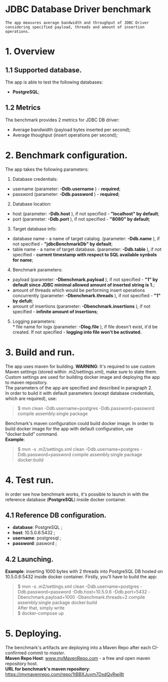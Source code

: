 # JDBC Database Driver benchmark 

	The app measures average bandwidth and throughput of JDBC Driver considering specified payload, threads and amount of insertion operations. 


# 1. Overview

## 1.1 Supported database.
The app is able to test the following databases: 
 * **PostgreSQL**;

## 1.2 Metrics
The benchmark provides 2 metrics for JDBC DB driver: 
 * Average bandwidth (payload bytes inserted per second);
 * Average thoughput (insert operations per second);

# 2. Benchmark configuration.

The app takes the following parameters: 
  1. Database credentials:  
   * username (parameter: **-Ddb.username** ) - **required**;  
   * password (parameter: **-Ddb.password** ) - **required**;  
  2. Database location:  
   * host (parameter: **-Ddb.host** ), if not specified - **"localhost" by default**;  
   * port (parameter: **-Ddb.port** ), if not specified - **"8080" by default**;  
  3. Target database info:  
   * database name - a name of target catalog. (parameter: **-Ddb.name** ), if not specified - **"jdbcBenchmarkDb" by default**;  
   * table name - a name of target database. (parameter: **-Ddb.table** ), if not specified - **current timestamp with respect to SQL available synbols for name**;  
  4. Benchmark parameters:     
   * payload (parameter: **-Dbenchmark.payload** ), if not specified - **"1" by default since JDBC minimal allowed amount of inserted string is 1.**;  
   * amount of threads which would be performing insert operations concurrently (parameter: **-Dbenchmark.threads** ), if not specified - **"1" by defult**;  
   * amount of insertions (parameter: **-Dbenchmark.insertions** ), if not specified - **infinite amount of insertions**;
   5. Logging parameters:  
    * file name for logs (parameter: **-Dlog.file** ), if file doesn't exist, it'd be created. If not specified - **logging into file won't be activated.**


# 3. Build and run. 

 The app uses maven for building. 
 **WARNING**: It's required to use custom Maven settings (stored within .m2/settings.xml), make sure to state them. 
 Custom settings are used for building docker image and deploying the app to maven repository.  
 The parameters of the app are specified and described in paragraph 2.  
In order to build it with default parameters (except database credentials, which are required), use:  
 > $ mvn clean -Ddb.username=postgres -Ddb.password=password compile assembly:single package

Benchmark's maven configuration could build docker image. In order to build docker image for the app with default configuration, use "docker:build" command.  
**Example**:

 > $ mvn -s .m2/settings.xml clean -Ddb.username=postgres -Ddb.password=password compile assembly:single package docker:build

# 4. Test run. 

In order see how benchmark works, it's possible to launch in with the reference database (**PostgreSQL**) inside docker container. 

## 4.1 Reference DB configuration. 
 * **database**: PostgreSQL ;
 * **host**:  10.5.0.6:5432 ;
 * **username**: postgresql ;
 * **password**: pasword ;

 ## 4.2 Launching. 
  **Example**: inserting 1000 bytes with 2 threads into PostgreSQL DB hosted on 10.5.0.6:5432 inside docker container.
  Firstly, you'll have to build the app: 
   > $ mvn -s .m2/settings.xml  clean -Ddb.username=postgres -Ddb.password=password -Ddb.host=10.5.0.6 -Ddb.port=5432 -Dbenchmark.payload=1000 -Dbenchmark.threads=2 compile assembly:single package docker:build  
  After that, simply write  
   > $ docker-compose up 

# 5. Deploying. 
 The benchmark's artifacts are deploying into a Maven Repo after each CI-confirmed commit to *master*.  
 **Maven Repo Host**: www.myMavenRepo.com - a free and open maven repository host.  
 **URL for benchmark's maven repository**: https://mymavenrepo.com/repo/1tBBXJuvm7DxdQvRwi8t  


